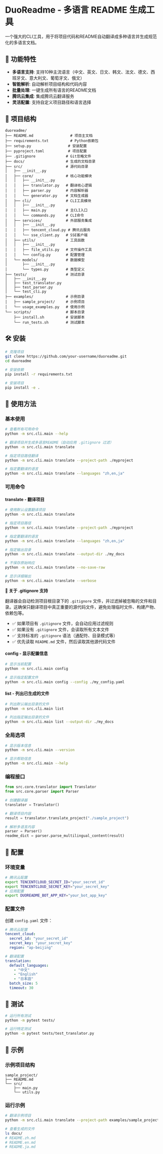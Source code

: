 # DuoReadme - 多语言 README 生成工具

一个强大的CLI工具，用于将项目代码和README自动翻译成多种语言并生成规范化的多语言文档。

## 🚀 功能特性

- **多语言支持**: 支持10种主流语言（中文、英文、日文、韩文、法文、德文、西班牙文、意大利文、葡萄牙文、俄文）
- **智能解析**: 自动解析项目结构和代码内容
- **批量处理**: 一键生成所有语言的README文档
- **腾讯云集成**: 集成腾讯云翻译服务
- **灵活配置**: 支持自定义项目路径和语言选择

## 📁 项目结构

```
duoreadme/
├── README.md                 # 项目主文档
├── requirements.txt          # Python依赖包
├── setup.py                 # 安装配置
├── pyproject.toml           # 项目配置
├── .gitignore              # Git忽略文件
├── docs/                   # 生成的文档目录
├── src/                    # 源代码目录
│   ├── __init__.py
│   ├── core/               # 核心功能模块
│   │   ├── __init__.py
│   │   ├── translator.py   # 翻译核心逻辑
│   │   ├── parser.py       # 内容解析器
│   │   └── generator.py    # 文档生成器
│   ├── cli/                # CLI工具模块
│   │   ├── __init__.py
│   │   ├── main.py         # 主CLI入口
│   │   └── commands.py     # CLI命令
│   ├── services/           # 外部服务集成
│   │   ├── __init__.py
│   │   ├── tencent_cloud.py # 腾讯云服务
│   │   └── sse_client.py   # SSE客户端
│   ├── utils/              # 工具函数
│   │   ├── __init__.py
│   │   ├── file_utils.py   # 文件操作工具
│   │   └── config.py       # 配置管理
│   └── models/             # 数据模型
│       ├── __init__.py
│       └── types.py        # 类型定义
├── tests/                  # 测试目录
│   ├── __init__.py
│   ├── test_translator.py
│   ├── test_parser.py
│   └── test_cli.py
├── examples/               # 示例目录
│   ├── sample_project/     # 示例项目
│   └── usage_examples.py   # 使用示例
└── scripts/                # 脚本目录
    ├── install.sh          # 安装脚本
    └── run_tests.sh        # 测试脚本
```

## 🛠️ 安装

```bash
# 克隆项目
git clone https://github.com/your-username/duoreadme.git
cd duoreadme

# 安装依赖
pip install -r requirements.txt

# 安装项目
pip install -e .
```

## 📖 使用方法

### 基本使用

```bash
# 查看所有可用命令
python -m src.cli.main --help

# 翻译项目并生成多语言README（自动应用 .gitignore 过滤）
python -m src.cli.main translate

# 指定项目路径翻译
python -m src.cli.main translate --project-path ./myproject

# 指定要翻译的语言
python -m src.cli.main translate --languages "zh,en,ja"
```

### 可用命令

#### translate - 翻译项目
```bash
# 使用默认设置翻译项目
python -m src.cli.main translate

# 指定项目路径
python -m src.cli.main translate --project-path ./myproject

# 指定要翻译的语言
python -m src.cli.main translate --languages "zh,en,ja"

# 指定输出目录
python -m src.cli.main translate --output-dir ./my_docs

# 不保存原始响应
python -m src.cli.main translate --no-save-raw

# 显示详细输出
python -m src.cli.main translate --verbose
```

**📝 关于 .gitignore 支持**

翻译器会自动检测项目根目录下的 `.gitignore` 文件，并过滤掉被忽略的文件和目录。这确保只翻译项目中真正重要的源代码文件，避免处理临时文件、构建产物、依赖包等。

- ✅ 如果项目有 `.gitignore` 文件，会自动应用过滤规则
- ✅ 如果没有 `.gitignore` 文件，会读取所有文本文件
- ✅ 支持标准的 `.gitignore` 语法（通配符、目录模式等）
- ✅ 优先读取 `README.md` 文件，然后读取其他源代码文件



#### config - 显示配置信息
```bash
# 显示当前配置
python -m src.cli.main config

# 显示指定配置文件
python -m src.cli.main config --config ./my_config.yaml
```

#### list - 列出已生成的文件
```bash
# 列出默认输出目录的文件
python -m src.cli.main list

# 列出指定输出目录的文件
python -m src.cli.main list --output-dir ./my_docs
```

### 全局选项

```bash
# 显示版本信息
python -m src.cli.main --version

# 显示帮助信息
python -m src.cli.main --help
```

### 编程接口

```python
from src.core.translator import Translator
from src.core.parser import Parser

# 创建翻译器
translator = Translator()

# 翻译项目内容
result = translator.translate_project("./sample_project")

# 解析多语言内容
parser = Parser()
readme_dict = parser.parse_multilingual_content(result)
```

## 🔧 配置

### 环境变量

```bash
# 腾讯云配置
export TENCENTCLOUD_SECRET_ID="your_secret_id"
export TENCENTCLOUD_SECRET_KEY="your_secret_key"
# 应用配置
export DUOREADME_BOT_APP_KEY="your_bot_app_key"
```

### 配置文件

创建 `config.yaml` 文件：

```yaml
# 腾讯云配置
tencent_cloud:
  secret_id: "your_secret_id"
  secret_key: "your_secret_key"
  region: "ap-beijing"

# 翻译配置
translation:
  default_languages:
    - "中文"
    - "English"
    - "日本語"
  batch_size: 5
  timeout: 30


```

## 🧪 测试

```bash
# 运行所有测试
python -m pytest tests/

# 运行特定测试
python -m pytest tests/test_translator.py
```

## 📝 示例

### 示例项目结构

```
sample_project/
├── README.md
└── src/
    ├── main.py
    └── utils.py
```

### 运行示例

```bash
# 翻译示例项目
python -m src.cli.main translate --project-path examples/sample_project

# 查看生成的文件
ls docs/
# README.zh.md
# README.en.md
# README.ja.md
```